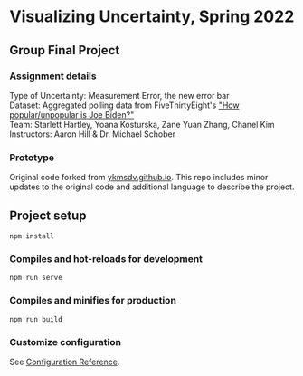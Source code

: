 # Visualizing Uncertainty, Spring 2022 

## Group Final Project
### Assignment details
Type of Uncertainty: Measurement Error, the new error bar
<br />Dataset: Aggregated polling data from FiveThirtyEight's ["How popular/unpopular is Joe Biden?"](https://projects.fivethirtyeight.com/biden-approval-rating/)
<br />Team: Starlett Hartley, Yoana Kosturska, Zane Yuan Zhang, Chanel Kim
<br />Instructors: Aaron Hill & Dr. Michael Schober

### Prototype
Original code forked from [ykmsdv.github.io](https://github.com/ykmsdv/ykmsdv.github.io/tree/master/source_code_error_bars). 
This repo includes minor updates to the original code and additional language to describe the project.


## Project setup
```
npm install
```

### Compiles and hot-reloads for development
```
npm run serve
```

### Compiles and minifies for production
```
npm run build
```

### Customize configuration
See [Configuration Reference](https://cli.vuejs.org/config/).

